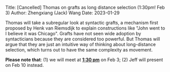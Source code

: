 Title: [Cancelled] Thomas on grafts as long distance selection (1:30pm! Feb 3)
Author: Zhengxiang (Jack) Wang
Date: 2023-01-29



Thomas will take a subregular look at syntactic grafts, a mechanism first proposed by Henk van Riemsdijk to explain constructions like "John went to I believe it was Chicago". Grafts have not seen wide adoption by syntacticians because they are considered too powerful. But Thomas will argue that they are just an intuitive way of thinking about long-distance selection, which turns out to have the same complexity as movement.



**Please note that**: (1) we will meet at <ins>**1:30 pm**</ins> on Feb 3; (2) Jeff will present on Feb 10 instead. 
